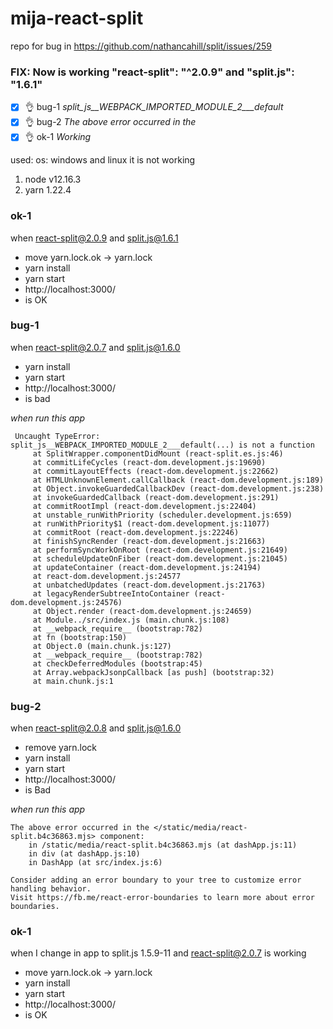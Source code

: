 # mija-react-split
repo for bug in https://github.com/nathancahill/split/issues/259

### FIX: Now is working     "react-split": "^2.0.9" and "split.js": "1.6.1"

- [x] :ok_hand: bug-1 _split_js__WEBPACK_IMPORTED_MODULE_2___default_
- [x] :ok_hand: bug-2 _The above error occurred in the_
- [x] :ok_hand: ok-1 _Working_

used:
os: windows and linux it is not working 
 1. node v12.16.3 
 2. yarn 1.22.4 

### ok-1
when react-split@2.0.9 and split.js@1.6.1
- move yarn.lock.ok -> yarn.lock
- yarn install 
- yarn start  
- http://localhost:3000/
- is OK  

### bug-1

when  react-split@2.0.7 and split.js@1.6.0
 - yarn install
 - yarn start
 - http://localhost:3000/   
 - is bad 
  
 _when run this app_ 
```
 Uncaught TypeError: split_js__WEBPACK_IMPORTED_MODULE_2___default(...) is not a function
     at SplitWrapper.componentDidMount (react-split.es.js:46)
     at commitLifeCycles (react-dom.development.js:19690)
     at commitLayoutEffects (react-dom.development.js:22662)
     at HTMLUnknownElement.callCallback (react-dom.development.js:189)
     at Object.invokeGuardedCallbackDev (react-dom.development.js:238)
     at invokeGuardedCallback (react-dom.development.js:291)
     at commitRootImpl (react-dom.development.js:22404)
     at unstable_runWithPriority (scheduler.development.js:659)
     at runWithPriority$1 (react-dom.development.js:11077)
     at commitRoot (react-dom.development.js:22246)
     at finishSyncRender (react-dom.development.js:21663)
     at performSyncWorkOnRoot (react-dom.development.js:21649)
     at scheduleUpdateOnFiber (react-dom.development.js:21045)
     at updateContainer (react-dom.development.js:24194)
     at react-dom.development.js:24577
     at unbatchedUpdates (react-dom.development.js:21763)
     at legacyRenderSubtreeIntoContainer (react-dom.development.js:24576)
     at Object.render (react-dom.development.js:24659)
     at Module../src/index.js (main.chunk.js:108)
     at __webpack_require__ (bootstrap:782)
     at fn (bootstrap:150)
     at Object.0 (main.chunk.js:127)
     at __webpack_require__ (bootstrap:782)
     at checkDeferredModules (bootstrap:45)
     at Array.webpackJsonpCallback [as push] (bootstrap:32)
     at main.chunk.js:1
```

### bug-2
when react-split@2.0.8 and split.js@1.6.0
- remove yarn.lock
- yarn install 
- yarn start  
- http://localhost:3000/
- is Bad

 _when run this app_ 
```
The above error occurred in the </static/media/react-split.b4c36863.mjs> component:
    in /static/media/react-split.b4c36863.mjs (at dashApp.js:11)
    in div (at dashApp.js:10)
    in DashApp (at src/index.js:6)

Consider adding an error boundary to your tree to customize error handling behavior.
Visit https://fb.me/react-error-boundaries to learn more about error boundaries.
```

### ok-1
when I change in app to split.js 1.5.9-11 and react-split@2.0.7 is working 
- move yarn.lock.ok -> yarn.lock
- yarn install 
- yarn start  
- http://localhost:3000/
- is OK  
